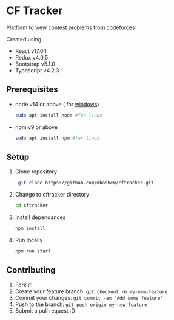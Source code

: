 # CF Tracker

Platform to view contest problems from codeforces 

Created using 
- React v17.0.1
- Redux v4.0.5
- Bootstrap v5.1.0
- Typescript v4.2.3

## Prerequisites 

- node v14 or above ( for [windows](https://nodejs.org/en/download/prebuilt-installer))
  ```bash
  sudo apt install node #for linux 
  ```
- npm v9 or above
  ```bash
  sudo apt install npm #for linux 
  ```

## Setup

1) Clone repository 
   ```bash
    git clone https://github.com/mbashem/cftracker.git
   ```
2) Change to cftracker directory 
    ```bash
    cd cftracker
    ```
3) Install dependances
   ```bash
   npm install 
   ```
4) Run locally 
   ```bash 
   npm run start 
   ```

## Contributing

1. Fork it!
2. Create your feature branch: ```git checkout -b my-new-feature```
3. Commit your changes: ```git commit -am 'Add some feature'```
4. Push to the branch: ```git push origin my-new-feature```
5. Submit a pull request :D
